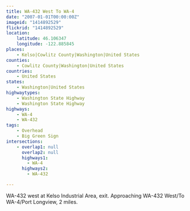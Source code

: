 ```yaml
---
title: WA-432 West To WA-4
date: "2007-01-01T00:00:00Z"
imageid: "1414892529"
flickrid: "1414892529"
location:
    latitude: 46.106347
    longitude: -122.885845
places:
    - Kelso|Cowlitz County|Washington|United States
counties:
    - Cowlitz County|Washington|United States
countries:
    - United States
states:
    - Washington|United States
highwaytypes:
    - Washington State Highway
    - Washington State Highway
highways:
    - WA-4
    - WA-432
tags:
    - Overhead
    - Big Green Sign
intersections:
    - overlap1: null
      overlap2: null
      highways1:
        - WA-4
      highways2:
        - WA-432

---
```

WA-432 west at Kelso Industrial Area, exit.  Approaching WA-432 West/To WA-4/Port Longview, 2 miles.